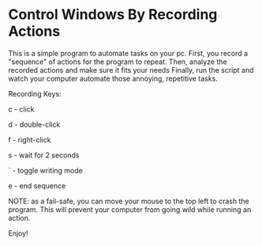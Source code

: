 # Control Windows By Recording Actions
This is a simple program to automate tasks on your pc.
First, you record a "sequence" of actions for the program to repeat.
Then, analyze the recorded actions and make sure it fits your needs
Finally, run the script and watch your computer automate those annoying,
repetitive tasks.

Recording Keys:

c - click

d - double-click

f - right-click

s - wait for 2 seconds

` - toggle writing mode

e - end sequence

NOTE: as a fail-safe, you can move your mouse to the top left to crash the program.
This will prevent your computer from going wild while running an action.

Enjoy!
